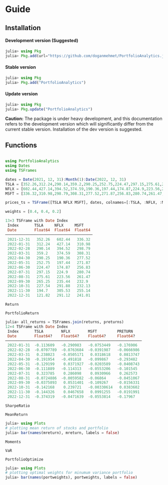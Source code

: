 # Guide

## Installation

#### Development version (Suggested)
```julia
julia> using Pkg
julia> Pkg.add(url="https://github.com/doganmehmet/PortfolioAnalytics.jl")
```

#### Stable version
```julia
julia> using Pkg
julia> Pkg.add("PortfolioAnalytics")
```

#### Update version
```julia
julia> using Pkg
julia> Pkg.update("PortfolioAnalytics")
```

**Caution:** The package is under heavy development, and this documentation refers to the development version which will significantly differ from the current stable version. Installation of the dev version is suggested.

## Functions

```@index
```

```julia
using PortfolioAnalytics
using Dates
using TSFrames

dates = Date(2021, 12, 31):Month(1):Date(2022, 12, 31)
TSLA = [352.26,312.24,290.14,359.2,290.25,252.75,224.47,297.15,275.61,265.25,227.54,194.7,121.82]
NFLX = [602.44,427.14,394.52,374.59,190.36,197.44,174.87,224.9,223.56,235.44,291.88,305.53,291.12]
MSFT = [336.32,310.98,298.79,308.31,277.52,271.87,256.83,280.74,261.47,232.9,232.13,255.14,241.01]

prices_ts = TSFrame([TSLA NFLX MSFT], dates, colnames=[:TSLA, :NFLX, :MSFT])

weights = [0.4, 0.4, 0.2]

13×3 TSFrame with Date Index
 Index       TSLA     NFLX     MSFT    
 Date        Float64  Float64  Float64 
───────────────────────────────────────
 2021-12-31   352.26   602.44   336.32 
 2022-01-31   312.24   427.14   310.98 
 2022-02-28   290.14   394.52   298.79 
 2022-03-31   359.2    374.59   308.31 
 2022-04-30   290.25   190.36   277.52 
 2022-05-31   252.75   197.44   271.87 
 2022-06-30   224.47   174.87   256.83
 2022-07-31   297.15   224.9    280.74
 2022-08-31   275.61   223.56   261.47
 2022-09-30   265.25   235.44   232.9
 2022-10-31   227.54   291.88   232.13
 2022-11-30   194.7    305.53   255.14
 2022-12-31   121.82   291.12   241.01
```

```@docs
Return
```

```@docs
PortfolioReturn
```

```julia
julia> all_returns = TSFrames.join(returns, preturns)
12×4 TSFrame with Date Index
 Index       TSLA        NFLX        MSFT         PRETURN    
 Date        Float64?    Float64?    Float64?     Float64?   
─────────────────────────────────────────────────────────────
 2022-01-31  -0.113609   -0.290983   -0.0753449   -0.176906
 2022-02-28  -0.0707789  -0.0763684  -0.0391987   -0.0666986
 2022-03-31   0.238023   -0.0505171   0.0318618    0.0813747
 2022-04-30  -0.191954   -0.491818   -0.099867    -0.293482
 2022-05-31  -0.129199    0.0371927  -0.0203589   -0.0408743
 2022-06-30  -0.111889   -0.114313   -0.0553206   -0.101545
 2022-07-31   0.323785    0.286098    0.0930966    0.262573
 2022-08-31  -0.0724886  -0.0059582  -0.06864     -0.0451067
 2022-09-30  -0.0375893   0.0531401  -0.109267    -0.0156331
 2022-10-31  -0.142168    0.239721   -0.00330614   0.0383602
 2022-11-30  -0.144326    0.0467658   0.0991255   -0.0191991
 2022-12-31  -0.374319   -0.0471639  -0.0553814   -0.17967
```

```@docs
SharpeRatio
```

```@docs
MeanReturn
```

```julia
julia> using Plots
# plotting mean return of stocks and portfolio
julia> bar(names(mreturn), mreturn, labels = false)
```

```@docs
Moments
```

```@docs
VaR
```

```@docs
PortfolioOptimize
```

```julia
julia> using Plots
# plotting optimal weights for minumum variance portfolio
julia> bar(names(portweights), portweights, labels = false)
```